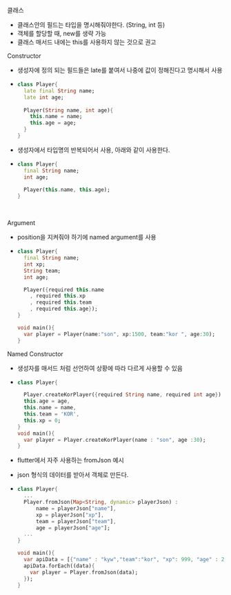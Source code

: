 클래스

- 클래스안의 필드는 타입을 명시해줘야한다. (String, int 등)
- 객체를 할당할 때, new를 생략 가능
- 클래스 매서드 내에는 this를 사용하지 않는 것으로 권고



Constructor

- 생성자에 정의 되는 필드들은 late를 붙여서 나중에 값이 정해진다고 명시해서 사용

- ```dart
  class Player{
    late final String name;
    late int age;
    
    Player(String name, int age){
      this.name = name;
      this.age = age;
    }
  }
  ```

- 생성자에서 타입명의 반복되어서 사용, 아래와 같이 사용한다.

- ```dart
  class Player{
    final String name;
    int age;
    
    Player(this.name, this.age);
  }
  ```

  ​

Argument

- position을 지켜줘야 하기에 named argument를 사용

- ```dart
  class Player{
    final String name;
    int xp;
    String team;
    int age;

    Player({required this.name
      , required this.xp
      , required this.team
      , required this.age});
  }

  void main(){
  	var player = Player(name:"son", xp:1500, team:"kor ", age:30);
  }
  ```



Named Constructor

- 생성자를 매서드 처럼 선언하여 상황에 따라 다르게 사용할 수 있음

- ```dart
  class Player{

    Player.createKorPlayer({required String name, required int age}) :
    this.age = age,
    this.name = name,
    this.team = 'KOR',
    this.xp = 0;
  }
  void main(){
    var player = Player.createKorPlayer(name : "son", age :30);
  }
  ```

- flutter에서 자주 사용하는 fromJson 예시

- json 형식의 데이터를 받아서 객체로 만든다.

- ```dart
  class Player{
    ...
    Player.fromJson(Map<String, dynamic> playerJson) :
        name = playerJson["name"],
        xp = playerJson["xp"],
        team = playerJson["team"],
        age = playerJson["age"];
    ...
  }

  void main(){
    var apiData = [{"name" : "kyw","team":"kor", "xp": 999, "age" : 27}];
    apiData.forEach((data){
      var player = Player.fromJson(data);
    });
  }
  ```

  ​
